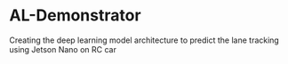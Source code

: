 # AL-Demonstrator
Creating the deep learning model architecture to predict the lane tracking using Jetson Nano on RC car

